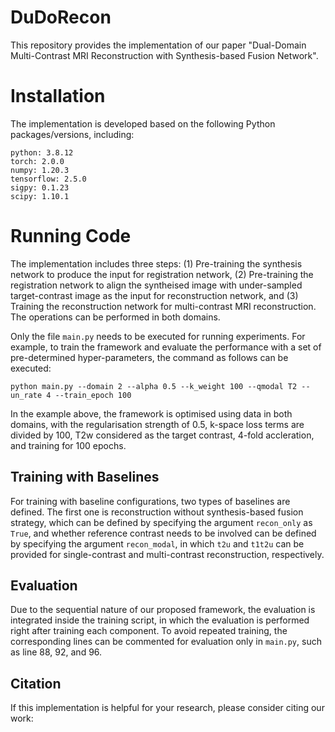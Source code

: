 # DuDoRecon
This repository provides the implementation of our paper "Dual-Domain Multi-Contrast MRI Reconstruction with Synthesis-based Fusion Network".


# Installation
The implementation is developed based on the following Python packages/versions, including:
```
python: 3.8.12
torch: 2.0.0
numpy: 1.20.3
tensorflow: 2.5.0
sigpy: 0.1.23
scipy: 1.10.1
```

# Running Code
The implementation includes three steps: (1) Pre-training the synthesis network to produce the input for registration network, (2) Pre-training the registration network to align the syntheised image with under-sampled target-contrast image as the input for reconstruction network, and (3) Training the reconstruction network for multi-contrast MRI reconstruction. The operations can be performed in both domains.

Only the file `main.py` needs to be executed for running experiments. For example, to train the framework and evaluate the performance with a set of pre-determined hyper-parameters, the command as follows can be executed:
```
python main.py --domain 2 --alpha 0.5 --k_weight 100 --qmodal T2 --un_rate 4 --train_epoch 100
```
In the example above, the framework is optimised using data in both domains, with the regularisation strength of 0.5, k-space loss terms are divided by 100, T2w considered as the target contrast, 4-fold accleration, and training for 100 epochs. 

## Training with Baselines
For training with baseline configurations, two types of baselines are defined. The first one is reconstruction without synthesis-based fusion strategy, which can be defined by specifying the argument `recon_only` as `True`, and whether reference contrast needs to be involved can be defined by specifying the argument `recon_modal`, in which `t2u` and `t1t2u` can be provided for single-contrast and multi-contrast reconstruction, respectively.

## Evaluation
Due to the sequential nature of our proposed framework, the evaluation is integrated inside the training script, in which the evaluation is performed right after training each component. To avoid repeated training, the corresponding lines can be commented for evaluation only in `main.py`, such as line 88, 92, and 96.

## Citation
If this implementation is helpful for your research, please consider citing our work:
